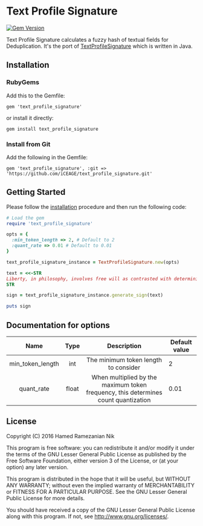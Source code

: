 # Text Profile Signature
[![Gem Version](https://badge.fury.io/rb/text_profile_signature.svg)](https://badge.fury.io/rb/text_profile_signature)

Text Profile Signature calculates a fuzzy hash of textual fields for Deduplication. It's the port of [TextProfileSignature](https://wiki.apache.org/solr/TextProfileSignature) which is written in Java.

## Installation

### RubyGems

Add this to the Gemfile:

    gem 'text_profile_signature'

or install it directly:

    gem install text_profile_signature

### Install from Git

Add the following in the Gemfile:

    gem 'text_profile_signature', :git => 'https://github.com/iCEAGE/text_profile_signature.git'


## Getting Started

Please follow the [installation](#installation) procedure and then run the following code:

```ruby
# Load the gem
require 'text_profile_signature'

opts = {
  :min_token_length => 2, # Default to 2
  :quant_rate => 0.01 # Default to 0.01
}

text_profile_signature_instance = TextProfileSignature.new(opts)

text = <<-STR
Liberty, in philosophy, involves free will as contrasted with determinism.[1] In politics, liberty consists of the social and political freedoms enjoyed by all citizens.[2] In theology, liberty is freedom from the bondage of sin.[3] Generally, liberty seems to be distinct from freedom in that freedom concerns itself primarily, if not exclusively, with the ability to do as one wills and what one has the power to do; whereas liberty also takes into account the rights of all involved. As such, liberty can be thought of as freedom limited by rights, and therefore cannot be abused.
STR

sign = text_profile_signature_instance.generate_sign(text)

puts sign

```

## Documentation for options

|       Name       |  Type |                                     Description                                    | Default value |
|:----------------:|:-----:|:----------------------------------------------------------------------------------:|---------------|
| min_token_length |  int  | The minimum token length to consider                                               | 2             |
|    quant_rate    | float | When multiplied by the maximum token frequency, this determines count quantization | 0.01          |

## License

Copyright (C) 2016  Hamed Ramezanian Nik

This program is free software: you can redistribute it and/or modify
it under the terms of the GNU Lesser General Public License as published by
the Free Software Foundation, either version 3 of the License, or
(at your option) any later version.

This program is distributed in the hope that it will be useful,
but WITHOUT ANY WARRANTY; without even the implied warranty of
MERCHANTABILITY or FITNESS FOR A PARTICULAR PURPOSE.  See the
GNU Lesser General Public License for more details.

You should have received a copy of the GNU Lesser General Public License
along with this program.  If not, see <http://www.gnu.org/licenses/>.
